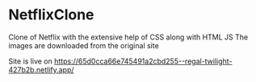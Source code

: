 # NetflixClone

Clone of Netflix with the extensive help of CSS along with HTML JS
The images are downloaded from the original site 

Site is live on https://65d0cca66e745491a2cbd255--regal-twilight-427b2b.netlify.app/
